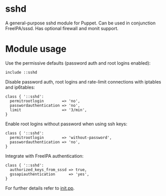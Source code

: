 sshd
====

A general-purpose sshd module for Puppet. Can be used in conjunction 
FreeIPA/sssd. Has optional firewall and monit support.

# Module usage

Use the permissive defaults (password auth and root logins enabled):

    include ::sshd

Disable password auth, root logins and rate-limit connections with iptables and 
ip6tables:

    class { '::sshd':
      permitrootlogin        => 'no',
      passwordauthentication => 'no',
      limit                  => '3/min',
    }

Enable root logins without password when using ssh keys:

    class { '::sshd':
      permitrootlogin        => 'without-password',
      passwordauthentication => 'no',
    }

Integrate with FreeIPA authentication:

    class { '::sshd':
      authorized_keys_from_sssd => true,
      gssapiauthentication      => 'yes',
    }

For further details refer to [init.pp](manifests/init.pp).
